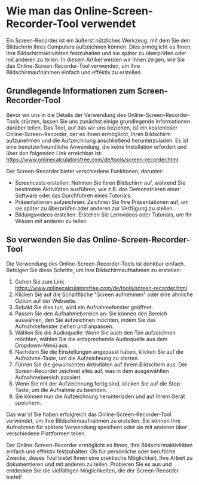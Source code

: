 Wie man das Online-Screen-Recorder-Tool verwendet
=================================================

Ein Screen-Recorder ist ein äußerst nützliches Werkzeug, mit dem Sie den Bildschirm Ihres Computers aufzeichnen können. Dies ermöglicht es Ihnen, Ihre Bildschirmaktivitäten festzuhalten und sie später zu überprüfen oder mit anderen zu teilen. In diesem Artikel werden wir Ihnen zeigen, wie Sie das Online-Screen-Recorder-Tool verwenden, um Ihre Bildschirmaufnahmen einfach und effektiv zu erstellen.

Grundlegende Informationen zum Screen-Recorder-Tool
---------------------------------------------------

Bevor wir uns in die Details der Verwendung des Online-Screen-Recorder-Tools stürzen, lassen Sie uns zunächst einige grundlegende Informationen darüber teilen. Das Tool, auf das wir uns beziehen, ist ein kostenloser Online-Screen-Recorder, der es Ihnen ermöglicht, Ihren Bildschirm aufzunehmen und die Aufzeichnung anschließend herunterzuladen. Es ist eine benutzerfreundliche Anwendung, die keine Installation erfordert und über den folgenden Link erreichbar ist: <https://www.onlinecalculatorsfree.com/de/tools/screen-recorder.html>.

Der Screen-Recorder bietet verschiedene Funktionen, darunter:

- Screencasts erstellen: Nehmen Sie Ihren Bildschirm auf, während Sie bestimmte Aktivitäten ausführen, wie z.B. das Demonstrieren einer Software oder das Durchführen eines Tutorials.
- Präsentationen aufzeichnen: Zeichnen Sie Ihre Präsentationen auf, um sie später zu überprüfen oder anderen zur Verfügung zu stellen.
- Bildungsvideos erstellen: Erstellen Sie Lernvideos oder Tutorials, um Ihr Wissen mit anderen zu teilen.

So verwenden Sie das Online-Screen-Recorder-Tool
------------------------------------------------

Die Verwendung des Online-Screen-Recorder-Tools ist denkbar einfach. Befolgen Sie diese Schritte, um Ihre Bildschirmaufnahmen zu erstellen:

1. Gehen Sie zum Link <https://www.onlinecalculatorsfree.com/de/tools/screen-recorder.html>.
2. Klicken Sie auf die Schaltfläche "Screen aufnehmen" oder eine ähnliche Option auf der Webseite.
3. Sobald Sie dies tun, wird ein Aufnahmefenster geöffnet.
4. Passen Sie den Aufnahmebereich an: Sie können den Bereich auswählen, den Sie aufzeichnen möchten, indem Sie das Aufnahmefenster ziehen und anpassen.
5. Wählen Sie die Audioquelle: Wenn Sie auch den Ton aufzeichnen möchten, wählen Sie die entsprechende Audioquelle aus dem Dropdown-Menü aus.
6. Nachdem Sie die Einstellungen angepasst haben, klicken Sie auf die Aufnahme-Taste, um die Aufzeichnung zu starten.
7. Führen Sie die gewünschten Aktivitäten auf Ihrem Bildschirm aus. Der Screen-Recorder zeichnet alles auf, was in dem ausgewählten Aufnahmebereich passiert.
8. Wenn Sie mit der Aufzeichnung fertig sind, klicken Sie auf die Stop-Taste, um die Aufnahme zu beenden.
9. Sie können nun die Aufzeichnung herunterladen und auf Ihrem Gerät speichern.

Das war's! Sie haben erfolgreich das Online-Screen-Recorder-Tool verwendet, um Ihre Bildschirmaufnahmen zu erstellen. Sie können Ihre Aufnahmen für spätere Verwendung speichern oder sie mit anderen über verschiedene Plattformen teilen.

Der Online-Screen-Recorder ermöglicht es Ihnen, Ihre Bildschirmaktivitäten einfach und effektiv festzuhalten. Ob für persönliche oder berufliche Zwecke, dieses Tool bietet Ihnen eine praktische Möglichkeit, Ihre Arbeit zu dokumentieren und mit anderen zu teilen. Probieren Sie es aus und entdecken Sie die vielfältigen Möglichkeiten, die der Screen-Recorder bietet!